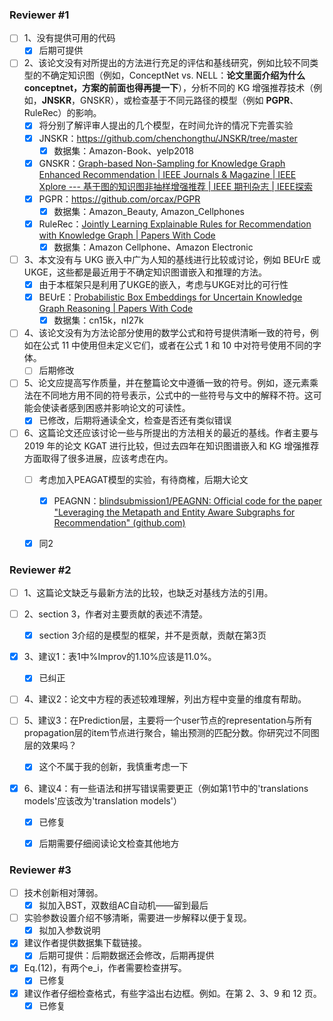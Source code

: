 ### Reviewer #1

- [ ] 1、没有提供可用的代码
  - [x] 后期可提供 

- [ ] 2、该论文没有对所提出的方法进行充足的评估和基线研究，例如比较不同类型的不确定知识图（例如，ConceptNet vs. NELL：**论文里面介绍为什么conceptnet，方案的前面也得再提一下**），分析不同的 KG 增强推荐技术（例如，**JNSKR**，GNSKR），或检查基于不同元路径的模型（例如 **PGPR**、RuleRec）的影响。
  - [x] 将分别了解评审人提出的几个模型，在时间允许的情况下完善实验
  - [x] JNSKR：https://github.com/chenchongthu/JNSKR/tree/master
    - [x] 数据集：Amazon-Book、yelp2018
  - [x] GNSKR：[Graph-based Non-Sampling for Knowledge Graph Enhanced Recommendation | IEEE Journals & Magazine | IEEE Xplore --- 基于图的知识图非抽样增强推荐 | IEEE 期刊杂志 | IEEE探索](https://ieeexplore.ieee.org/abstract/document/10032820)
  - [x] PGPR：https://github.com/orcax/PGPR
    - [x] 数据集：Amazon_Beauty, Amazon_Cellphones
  - [x] RuleRec：[Jointly Learning Explainable Rules for Recommendation with Knowledge Graph | Papers With Code](https://paperswithcode.com/paper/jointly-learning-explainable-rules-for)
    - [x] 数据集：Amazon Cellphone、Amazon Electronic
  
- [ ] 3、本文没有与 UKG 嵌入中广为人知的基线进行比较或讨论，例如 BEUrE 或 UKGE，这些都是最近用于不确定知识图谱嵌入和推理的方法。
  - [x] 由于本框架只是利用了UKGE的嵌入，考虑与UKGE对比的可行性
  - [x] BEUrE：[Probabilistic Box Embeddings for Uncertain Knowledge Graph Reasoning | Papers With Code](https://paperswithcode.com/paper/probabilistic-box-embeddings-for-uncertain)
    - [x] 数据集：cn15k，nl27k
  
- [ ] 4、该论文没有为方法论部分使用的数学公式和符号提供清晰一致的符号，例如在公式 11 中使用但未定义它们，或者在公式 1 和 10 中对符号使用不同的字体。
  - [ ] 后期修改

- [ ] 5、论文应提高写作质量，并在整篇论文中遵循一致的符号。例如，逐元素乘法在不同地方用不同的符号表示，公式中的一些符号与文中的解释不符。这可能会使读者感到困惑并影响论文的可读性。
  - [x] 已修改，后期将通读全文，检查是否还有类似错误

- [ ] 6、这篇论文还应该讨论一些与所提出的方法相关的最近的基线。作者主要与 2019 年的论文 KGAT 进行比较，但过去四年在知识图谱嵌入和 KG 增强推荐方面取得了很多进展，应该考虑在内。
  - [ ] 考虑加入PEAGAT模型的实验，有待商榷，后期大论文
    - [x] PEAGNN：[blindsubmission1/PEAGNN: Official code for the paper "Leveraging the Metapath and Entity Aware Subgraphs for Recommendation" (github.com)](https://github.com/blindsubmission1/PEAGNN)
  - [x] 同2






### Reviewer #2

- [ ] 1、这篇论文缺乏与最新方法的比较，也缺乏对基线方法的引用。
  
- [ ] 2、section 3，作者对主要贡献的表述不清楚。
  - [x] section 3介绍的是模型的框架，并不是贡献，贡献在第3页

- [x] 3、建议1：表1中%Improv的1.10%应该是11.0%。
  - [x] 已纠正
- [ ] 4、建议2：论文中方程的表述较难理解，列出方程中变量的维度有帮助。
- [ ] 5、建议3：在Prediction层，主要将一个user节点的representation与所有propagation层的item节点进行聚合，输出预测的匹配分数。你研究过不同图层的效果吗？
  - [x] 这个不属于我的创新，我慎重考虑一下
- [x] 6、建议4：有一些语法和拼写错误需要更正（例如第1节中的'translations models'应该改为'translation models'）
  - [x] 已修复
  - [x] 后期需要仔细阅读论文检查其他地方





### Reviewer #3

- [ ] 技术创新相对薄弱。
  - [x] 拟加入BST，双数组AC自动机——留到最后
- [ ] 实验参数设置介绍不够清晰，需要进一步解释以便于复现。
  - [x] 拟加入参数说明
- [x] 建议作者提供数据集下载链接。
  - [x] 后期可提供：后期数据还会修改，后期再提供
- [x] Eq.(12)，有两个e_i，作者需要检查拼写。
  - [x] 已修复
- [x] 建议作者仔细检查格式，有些字溢出右边框。例如。在第 2、3、9 和 12 页。
  - [x] 已修复